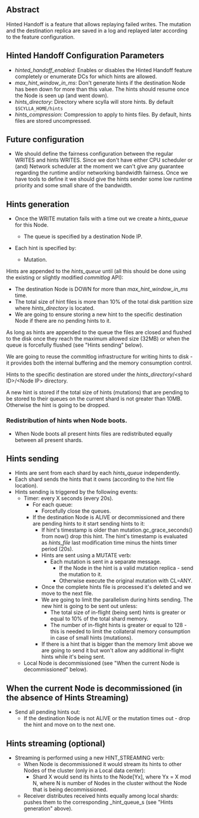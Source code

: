 ## Abstract
Hinted Handoff is a feature that allows replaying failed writes. The mutation and the destination replica are saved in a log and replayed later according to the feature configuration. 

## Hinted Handoff Configuration Parameters 
 * _hinted_handoff_enabled_: Enables or disables the Hinted Handoff feature completely or enumerate DCs for which hints are allowed.
 * _max_hint_window_in_ms_: Don't generate hints if the destination Node has been down for more than this value. The hints should resume once the Node is seen up (and went down).
 * _hints_directory_: Directory where scylla will store hints. By default `$SCYLLA_HOME/hints`
 * _hints_compression_: Compression to apply to hints files. By default, hints files are stored uncompressed.
 
## Future configuration
 * We should define the fairness configuration between the regular WRITES and hints WRITES.
   Since we don't have either CPU scheduler or (and) Network scheduler at the moment we can't give any guarantee regarding the runtime and/or networking bandwidth fairness.
   Once we have tools to define it we should give the hints sender some low runtime priority and some small share of the bandwidth.

## Hints generation
 * Once the WRITE mutation fails with a time out we create a _hints_queue_ for this Node.
   * The queue is specified by a destination Node IP.

 * Each hint is specified by:
   * Mutation.

Hints are appended to the _hints_queue_ until (all this should be done using the existing or slightly modified _commitlog_ API):
 * The destination Node is DOWN for more than _max_hint_window_in_ms_ time.
 * The total size of hint files is more than 10% of the total disk partition size where _hints_directory_ is located.
 * We are going to ensure storing a new hint to the specific destination Node if there are no pending hints to it.

As long as hints are appended to the queue the files are closed and flushed to the disk once they reach the maximum allowed size (32MB) or when the queue is forcefully flushed (see "Hints sending" below).

We are going to reuse the commitlog infrastructure for writing hints to disk - it provides both the internal buffering and the memory consumption control.

Hints to the specific destination are stored under the _hints_directory_/\<shard ID>/\<Node IP> directory.

A new hint is stored if the total size of hints (mutations) that are pending to be stored to their queues on the current shard is not greater than 10MB. Otherwise the hint is going to be dropped.

### Redistribution of hints when Node boots.
 * When Node boots all present hints files are redistributed equally between all present shards.

## Hints sending
 * Hints are sent from each shard by each _hints_queue_ independently.
 * Each shard sends the hints that it owns (according to the hint file location).
 * Hints sending is triggered by the following events: 
   * Timer: every X seconds (every 20s).
     * For each queue:
       * Forcefully close the queues.
     * If the destination Node is ALIVE or decommissioned and there are pending hints to it start sending hints to it:
       * If hint's timestamp is older than mutation.gc_grace_seconds() from now() drop this hint. The hint's timestamp is evaluated as _hints_file_ last modification time minus the hints timer period (20s).
       * Hints are sent using a MUTATE verb:
         * Each mutation is sent in a separate message.
           * If the Node in the hint is a valid mutation replica - send the mutation to it.
           * Otherwise execute the original mutation with CL=ANY.
       * Once the complete hints file is processed it's deleted and we move to the next file.
       * We are going to limit the parallelism during hints sending. The new hint is going to be sent out unless:
         * The total size of in-flight (being sent) hints is greater or equal to 10% of the total shard memory.
         * The number of in-flight hints is greater or equal to 128 - this is needed to limit the collateral memory consumption in case of small hints (mutations).
       * If there is a hint that is bigger than the memory limit above we are going to send it but won't allow any additional in-flight hints while it's being sent. 
   * Local Node is decommissioned (see "When the current Node is decommissioned" below).

## When the current Node is decommissioned (in the absence of Hints Streaming)
 * Send all pending hints out:
   * If the destination Node is not ALIVE or the mutation times out - drop the hint and move on to the next one. 

## Hints streaming (optional)
 * Streaming is performed using a new HINT_STREAMING verb:
   * When Node is decommissioned it would stream its hints to other Nodes of the cluster (only in a Local data center):
     * Shard X would send its hints to the Node[Yx], where Yx = X mod N, where N is number of Nodes in the cluster without the Node that is being decommissioned.
   * Receiver distributes received hints equally among local shards: pushes them to the corresponding _hint_queue_s (see "Hints generation" above).



